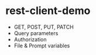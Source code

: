 # rest-client-demo
- GET, POST, PUT, PATCH
- Query parameters
- Authorization
- File & Prompt variables
